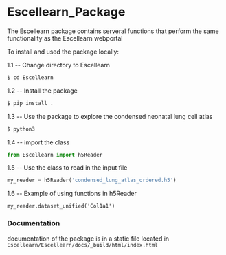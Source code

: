 # Escellearn_Package

The Escellearn package contains serveral functions that perform the same functionality as the Escellearn webportal

To install and used the package locally:

1.1 -- Change directory to Escellearn

```bash
$ cd Escellearn
```



1.2 -- Install the package

```bash
$ pip install .
```



1.3 -- Use the package to explore the condensed neonatal lung cell atlas

```bash
$ python3
```



1.4 -- import the class

```python
from Escellearn import h5Reader
```



1.5 -- Use the class to read in the input file

```python
my_reader = h5Reader('condensed_lung_atlas_ordered.h5')
```



1.6 -- Example of using functions in h5Reader

```python3
my_reader.dataset_unified('Col1a1')
```





### Documentation

documentation of the package is in a static file located in `Escellearn/Escellearn/docs/_build/html/index.html`


